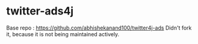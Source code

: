 twitter-ads4j
=============

Base repo : https://github.com/abhishekanand100/twitter4j-ads
Didn't fork it, because it is not being maintained actively.